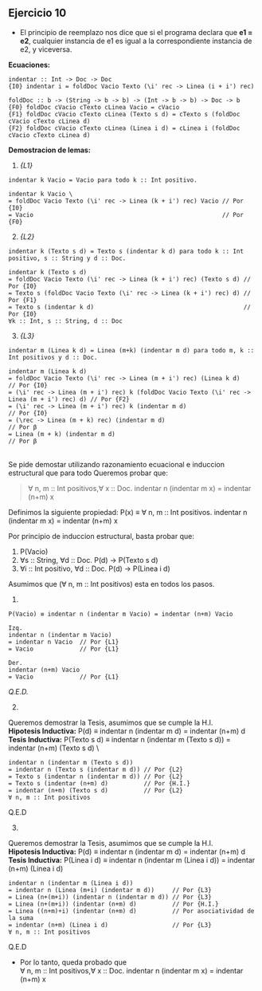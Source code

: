 ## Ejercicio 10

* El principio de reemplazo nos dice que si el programa declara que __e1 = e2__, cualquier instancia de e1 es igual a la correspondiente instancia de e2, y viceversa.

__Ecuaciones:__

```
indentar :: Int -> Doc -> Doc
{I0} indentar i = foldDoc Vacio Texto (\i' rec -> Linea (i + i') rec) 

foldDoc :: b -> (String -> b -> b) -> (Int -> b -> b) -> Doc -> b
{F0} foldDoc cVacio cTexto cLinea Vacio = cVacio 
{F1} foldDoc cVacio cTexto cLinea (Texto s d) = cTexto s (foldDoc cVacio cTexto cLinea d)
{F2} foldDoc cVacio cTexto cLinea (Linea i d) = cLinea i (foldDoc cVacio cTexto cLinea d) 

```
__Demostracion de lemas:__

1. _{L1}_
```
indentar k Vacio = Vacio para todo k :: Int positivo.

indentar k Vacio \
= foldDoc Vacio Texto (\i' rec -> Linea (k + i') rec) Vacio // Por {I0}
= Vacio                                                     // Por {F0}
```

2. _{L2}_
```
indentar k (Texto s d) = Texto s (indentar k d) para todo k :: Int positivo, s :: String y d :: Doc.

indentar k (Texto s d)
= foldDoc Vacio Texto (\i' rec -> Linea (k + i') rec) (Texto s d) // Por {I0}
= Texto s (foldDoc Vacio Texto (\i' rec -> Linea (k + i') rec) d) // Por {F1}
= Texto s (indentar k d)                                          // Por {I0}
∀k :: Int, s :: String, d :: Doc
```

3. _{L3}_
```
indentar m (Linea k d) = Linea (m+k) (indentar m d) para todo m, k :: Int positivos y d :: Doc.

indentar m (Linea k d)
= foldDoc Vacio Texto (\i' rec -> Linea (m + i') rec) (Linea k d)                           // Por {I0}
= (\i' rec -> Linea (m + i') rec) k (foldDoc Vacio Texto (\i' rec -> Linea (m + i') rec) d) // Por {F2}
= (\i' rec -> Linea (m + i') rec) k (indentar m d)                                          // Por {I0}
= (\rec -> Linea (m + k) rec) (indentar m d)                                                // Por β 
= Linea (m + k) (indentar m d)                                                              // Por β
```
\
 Se pide demostar utilizando razonamiento ecuacional e induccion estructural que para todo
Queremos probar que:
> ∀ n, m :: Int positivos,∀ x :: Doc. indentar n (indentar m x) = indentar (n+m) x

Definimos la siguiente propiedad:
P(x) ≡ ∀ n, m :: Int positivos. indentar n (indentar m x) = indentar (n+m) x

Por principio de induccion estructural, basta probar que:
1. P(Vacio)
2. ∀s :: String, ∀d :: Doc. P(d) -> P(Texto s d)
3. ∀i :: Int positivo, ∀d :: Doc. P(d) -> P(Linea i d)

Asumimos que (∀ n, m :: Int positivos) esta en todos los pasos.


1. 
```
P(Vacio) ≡ indentar n (indentar m Vacio) = indentar (n+m) Vacio

Izq.
indentar n (indentar m Vacio)
= indentar n Vacio  // Por {L1}
= Vacio             // Por {L1}

Der.
indentar (n+m) Vacio
= Vacio             // Por {L1}
```
_Q.E.D._


2. 
Queremos demostrar la Tesis, asumimos que se cumple la H.I. \
__Hipotesis Inductiva:__ P(d) ≡ indentar n (indentar m d) = indentar (n+m) d \
__Tesis Inductiva:__ P(Texto s d) ≡ indentar n (indentar m (Texto s d)) = indentar (n+m) (Texto s d) \

```
indentar n (indentar m (Texto s d))
= indentar n (Texto s (indentar m d)) // Por {L2}
= Texto s (indentar n (indentar m d)) // Por {L2}
= Texto s (indentar (n+m) d)          // Por {H.I.}
= indentar (n+m) (Texto s d)          // Por {L2}
∀ n, m :: Int positivos
```
Q.E.D


3. 
Queremos demostrar la Tesis, asumimos que se cumple la H.I.\
__Hipotesis Inductiva:__ P(d) ≡ indentar n (indentar m d) = indentar (n+m) d\
__Tesis Inductiva:__ P(Linea i d) ≡ indentar n (indentar m (Linea i d)) = indentar (n+m) (Linea i d)

```
indentar n (indentar m (Linea i d))
= indentar n (Linea (m+i) (indentar m d))     // Por {L3}
= Linea (n+(m+i)) (indentar n (indentar m d)) // Por {L3}
= Linea (n+(m+i)) (indentar (n+m) d)          // Por {H.I.}
= Linea ((n+m)+i) (indentar (n+m) d)          // Por asociatividad de la suma
= indentar (n+m) (Linea i d)                  // Por {L3}
∀ n, m :: Int positivos
```
Q.E.D

* Por lo tanto, queda probado que \
∀ n, m :: Int positivos,∀ x :: Doc. indentar n (indentar m x) = indentar (n+m) x